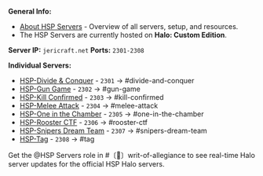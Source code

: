 **General Info:**

* [About HSP Servers](https://github.com/Chalwk/HALO-SCRIPT-PROJECTS/blob/master/docs/HSP_SERVERS/about.md) - Overview of all servers, setup, and resources.
* The HSP Servers are currently hosted on **Halo: Custom Edition**.

**Server IP:** `jericraft.net`
**Ports:** `2301-2308`

**Individual Servers:**
* [HSP-Divide & Conquer](https://github.com/Chalwk/HALO-SCRIPT-PROJECTS/blob/master/docs/HSP_SERVERS/servers/divide_and_conquer.md) - `2301` → #divide-and-conquer
* [HSP-Gun Game](https://github.com/Chalwk/HALO-SCRIPT-PROJECTS/blob/master/docs/HSP_SERVERS/servers/gun_game.md) - `2302` → #gun-game
* [HSP-Kill Confirmed](https://github.com/Chalwk/HALO-SCRIPT-PROJECTS/blob/master/docs/HSP_SERVERS/servers/kill_confirmed.md) - `2303` → #kill-confirmed
* [HSP-Melee Attack](https://github.com/Chalwk/HALO-SCRIPT-PROJECTS/blob/master/docs/HSP_SERVERS/servers/melee_attack.md) - `2304` → #melee-attack
* [HSP-One in the Chamber](https://github.com/Chalwk/HALO-SCRIPT-PROJECTS/blob/master/docs/HSP_SERVERS/servers/one_in_the_chamber.md) - `2305` → #one-in-the-chamber
* [HSP-Rooster CTF](https://github.com/Chalwk/HALO-SCRIPT-PROJECTS/blob/master/docs/HSP_SERVERS/servers/rooster_ctf.md) - `2306` → #rooster-ctf
* [HSP-Snipers Dream Team](https://github.com/Chalwk/HALO-SCRIPT-PROJECTS/blob/master/docs/HSP_SERVERS/servers/snipers_dream_team.md) - `2307` → #snipers-dream-team
* [HSP-Tag](https://github.com/Chalwk/HALO-SCRIPT-PROJECTS/blob/master/docs/HSP_SERVERS/servers/tag.md) - `2308` → #tag

Get the @HSP Servers role in #〔📜〕writ-of-allegiance to see real-time Halo server updates for the official HSP Halo servers.